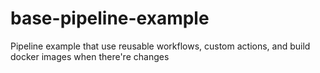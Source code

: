# base-pipeline-example
Pipeline example that use reusable workflows, custom actions, and build docker images when there're changes
